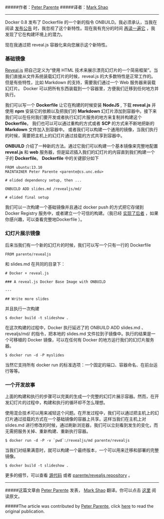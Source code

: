 #####作者：[Peter Parente](https://twitter.com/parente)
#####译者：[Mark Shao](https://github.com/markshao)

***

Docker 0.8 发布了 Dockerfile 的一个新的指令 ONBUILD。我必须承认，当我在阅读 [发布公告](http://blog.docker.io/2014/02/docker-0-8-quality-new-builder-features-btrfs-storage-osx-support/) 时，我忽视了这个新特性。现在我有充分的时间 [再读一遍它](http://docs.docker.io/en/latest/reference/builder/#onbuild) ，我发现了它在构建环境上的潜力。


现在我通过把 reveal.js 容器化来向您展示这个新特性。


### 基础镜像



[Reveal.js](http://lab.hakim.se/reveal-js/#/) 把自己定义为“使用 HTML 技术来展示漂亮幻灯片的一个简易框架”。当我们直接从文件系统装载幻灯片的时候，reveal.js 的大多数特性是正常工作的。但是有些特性，比如 Markdown 的支持，需要我们通过一个 Web 服务器来装载幻灯片。 Docker 可以把所有东西装载到一个容器里，方便我们迁移到任何地方并执行。

我们可以写一个 **Dockerfile** 让它在构建的时候安装 **NodeJS** , 下载 **reveal.js** 并使用 **npm** 安装它的依赖以及把我们的 **Markdown** 幻灯片添加到容器中。接下来我们可以在任何我们要开发或者执行幻灯片服务的地方来复制并构建这个 **Dockerfile**。 我们也可以可以通过重构的方式或者 **SCP** 的方式来不断地把新的 **Markdown** 文件加入到容器中。 或者我们可以构建一个通用的镜像，当我们执行的时候，需要把主机上的幻灯片通过挂载的方式共享到容器中。

**ONBUILD** 介绍了一种新的方法。通过它我们可以构建一个基本镜像来完整地配置 **reveal.js** 和 **web** 服务器，但是延迟插入我们的幻灯片的内容直到我们构建一个子的 **Dockerfile**。 **Dockerfile** 中的关键部分如下

```
FROM ubuntu:13.10
MAINTAINER Peter Parente <parente@cs.unc.edu>

# elided dependency setup, then ...

ONBUILD ADD slides.md /revealjs/md/

# elided final setup
```

我们可以一次构建一个基础镜像并且通过 docker push 的方式把它存储到 Docker Registry 服务中，或者建立一个可信的构建。（我已经 [实现了后者](https://index.docker.io/u/parente/revealjs/) ，如果你感兴趣，可以查看完整地Dockerfile ）。


### 幻灯片展示镜像

后来当我们有一个新的幻灯片的时候，我们可以写一个只有一行的 Dockerfile

```
FROM parente/revealjs
```

和 slides.md 在共同的目录下：

```
# Docker + reveal.js

### A reveal.js Docker Base Image with ONBUILD

---

## Write more slides
```

并且执行一次构建

```
$ docker build -t slideshow .
```

在这次构建的过程中，Docker 执行延迟了的 ONBUILD ADD slides.md 、revealjs/md/ 的指令，把本地的 slides.md 文件拉到子镜像中。执行的结果是一个可移植的 Docker 镜像，可以在任何有 Docker 的地方运行我们的幻灯片服务器。

```
$ docker run -d -P myslides
```

当然它支持所有 docker run 的标准选项：一个固定的端口、容器命名、在前台运行等等。


### 一个开发故事

上面的构建和执行的步骤可以完美的生成一个完整的幻灯片展示容器。然而，在开发幻灯片的过程中，构建和执行的循环却不怎么理想。

使用混合技术可以用来减轻这个问题。在开发过程中，我们可以通过把主机上的幻灯片通过挂载的方式在一个基础镜像的容器上共享。这样当我们在主机上对 slides.md 进行修改的时候，通过刷新浏览器，我们可以立刻看到发生的变化，而无需把服务关掉、重新构建、重新执行容器。

```
$ docker run -d -P -v `pwd`:/revealjs/md parente/revealjs
```

当我们对结果满意时，就可以构建一个最终版本，一个可以用来迁移和部署的完整镜像。

```
$ docker build -t slideshow .
```

更多的细节，可以查看 [源代码](https://github.com/parente/dockerfiles/tree/master/revealjs) 或者 [parente/revealjs repository](https://index.docker.io/u/parente/revealjs/) 。

---
#####这篇文章由 [Peter Parente](https://twitter.com/parente) 发表， [Mark Shao](https://github.com/markshao) 翻译。你可以点击 [这里](http://mindtrove.info/a-reveal.js-docker-base-image-with-onbuild/) 阅读原文。

#####The article was contributed by [Peter Parente](https://twitter.com/parente), click [here](http://mindtrove.info/a-reveal.js-docker-base-image-with-onbuild/) to read the original publication. 
